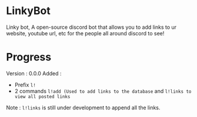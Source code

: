 # LinkyBot
Linky bot, A open-source discord bot that allows you to add links to ur website, youtube url, etc for the people all around discord to see!

# Progress
Version : 0.0.0
Added :
- Prefix `l!`
- 2 commands `l!add (Used to add links to the database` and `l!links to view all posted links`

Note : 
`l!links` is still under development to append all the links.
